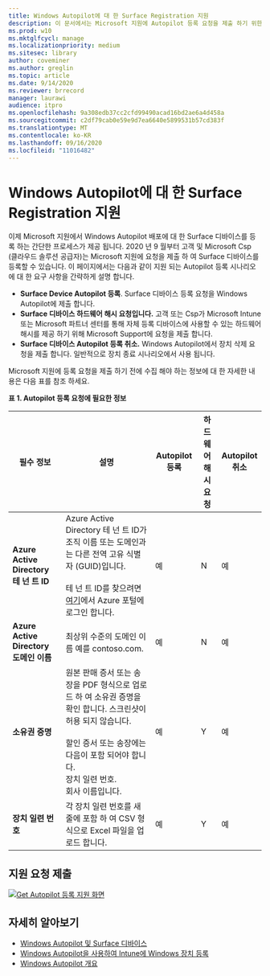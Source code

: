 ```yaml
---
title: Windows Autopilot에 대 한 Surface Registration 지원
description: 이 문서에서는 Microsoft 지원에 Autopilot 등록 요청을 제출 하기 위한 요구 사항을 설명 합니다.
ms.prod: w10
ms.mktglfcycl: manage
ms.localizationpriority: medium
ms.sitesec: library
author: coveminer
ms.author: greglin
ms.topic: article
ms.date: 9/14/2020
ms.reviewer: brrecord
manager: laurawi
audience: itpro
ms.openlocfilehash: 9a308edb37cc2cfd99490acad16bd2ae6a4d458a
ms.sourcegitcommit: c2df79cab0e59e9d7ea6640e5899531b57cd383f
ms.translationtype: MT
ms.contentlocale: ko-KR
ms.lasthandoff: 09/16/2020
ms.locfileid: "11016482"
---
```

# Windows Autopilot에 대 한 Surface Registration 지원

이제 Microsoft 지원에서 Windows Autopilot 배포에 대 한 Surface 디바이스를 등록 하는 간단한 프로세스가 제공 됩니다. 2020 년 9 월부터 고객 및 Microsoft Csp (클라우드 솔루션 공급자)는 Microsoft 지원에 요청을 제출 하 여 Surface 디바이스를 등록할 수 있습니다. 이 페이지에서는 다음과 같이 지원 되는 Autopilot 등록 시나리오에 대 한 요구 사항을 간략하게 설명 합니다.
 

- **Surface Device Autopilot 등록**. Surface 디바이스 등록 요청을 Windows Autopilot에 제출 합니다.
- **Surface 디바이스 하드웨어 해시 요청입니다.** 고객 또는 Csp가 Microsoft Intune 또는 Microsoft 파트너 센터를 통해 자체 등록 디바이스에 사용할 수 있는 하드웨어 해시를 제공 하기 위해 Microsoft Support에 요청을 제출 합니다.
- **Surface 디바이스 Autopilot 등록 취소.** Windows Autopilot에서 장치 삭제 요청을 제출 합니다. 일반적으로 장치 종료 시나리오에서 사용 됩니다.

Microsoft 지원에 등록 요청을 제출 하기 전에 수집 해야 하는 정보에 대 한 자세한 내용은 다음 표를 참조 하세요.
 
**표 1. Autopilot 등록 요청에 필요한 정보**
 

| 필수 정보                   | 설명                                                                                                                                                                                                                                                                                    | Autopilot 등록 | 하드웨어 해시 요청 | Autopilot<br>취소 |
| -------------------------------------- | ---------------------------------------------------------------------------------------------------------------------------------------------------------------------------------------------------------------------------------------------------------------------------------------------- | ---------------------- | --------------------- | --------------------------- |
| **Azure Active Directory 테 넌 트 ID**   | Azure Active Directory 테 넌 트 ID가 조직 이름 또는 도메인과는 다른 전역 고유 식별자 (GUID)입니다.<br> <br>테 넌 트 ID를 찾으려면 [여기](https://portal.azure.com/#blade/Microsoft_AAD_IAM/ActiveDirectoryMenuBlade/Properties)에서 Azure 포털에 로그인 합니다. | 예                      | N                     | 예                           |
| **Azure Active Directory 도메인 이름** | 최상위 수준의 도메인 이름 예를 contoso.com.                                                                                                                                                                                                                                          | 예                      | N                     | 예                           |
| **소유권 증명**                 | 원본 판매 증서 또는 송장을 PDF 형식으로 업로드 하 여 소유권 증명을 확인 합니다. 스크린샷이 허용 되지 않습니다.<br> <br>할인 증서 또는 송장에는 다음이 포함 되어야 합니다.<br>장치 일련 번호.<br>회사 이름입니다.                                                           | 예                      | Y                     | 예                           |
| **장치 일련 번호**              | 각 장치 일련 번호를 새 줄에 포함 하 여 CSV 형식으로 Excel 파일을 업로드 합니다.                                                                                                                                                                                                                  | 예                      | Y                     | 예                           |

 

## 지원 요청 제출

  [![Get Autopilot 등록 지원 화면](images/autopilot-reg-support-surface.png)](https://support.microsoft.com/supportrequestform/0d8bf192-cab7-6d39-143d-5a17840b9f5f)
 
 
 
## 자세히 알아보기

- [Windows Autopilot 및 Surface 디바이스](windows-autopilot-and-surface-devices.md)
- [Windows Autopilot을 사용하여 Intune에 Windows 장치 등록](https://docs.microsoft.com/mem/autopilot/enrollment-autopilot)
- [Windows Autopilot 개요](https://docs.microsoft.com/mem/autopilot/windows-autopilot)

 
 
 

